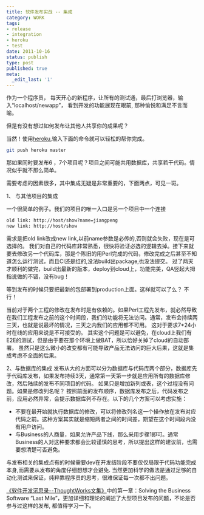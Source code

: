 ```yaml
---
title: 软件发布实战 -- 集成
category: WORK
tags:
- release
- integration
- heroku
- test
date: 2011-10-16
status: publish
type: post
published: true
meta:
  _edit_last: '1'
---
```

作为一个程序员， 每天开心的新程序，让所有的测试通，最后打浏览器，输入“localhost/newapp”， 看到开发的功能展现在眼前, 那种愉悦和满足不言而喻。

但是有没有想过如何发布让其他人共享你的成果呢？

当然！使用[heroku](http://www.heroku.com),输入下面的命令就可以轻松的帮你完成。

```sh
git push heroku master
```

那如果同时要发布6 ，7个项目呢？项目之间可能共用数据库，共享若干代码。情况似乎就不那么简单。

需要考虑的因素很多，其中集成无疑是非常重要的，下面两点，可见一斑。

1、 与其他项目的集成

一个很简单的例子。我们的项目的唯一入口是另一个项目中一个连接

```xml
old link: http://host/show?name=jiangpeng
new link: http://host/show
```

需求是把old link改成new link,以前name参数是必传的,否则就会失败，现在是可选择的。
我们对自己的代码库非常熟悉，很快将验证必选的逻辑去掉。接下来就要去修改另一个代码库，那是个陈旧的用Perl完成的代码，修改完成之后甚至不知道怎么运行测试，而且CI还是红的,没法build出package,也没法提交。
过了两天才顺利的做完，build出最新的版本，deploy到cloud上，功能完美，QA竖起大拇指说做的不错，没有bug！

等到发布的时候只要把最新的包部署到production上面。这样就可以了么？
不行！

当前对于两个工程的修改在发布时是有依赖的。如果Perl工程先发布，就必然导致在我们工程发布之前的这个时间段，我们的功能将无法访问。通常，发布会持续两三天，也就是说最坏的情况，三天之内我们的应用都不可用。 这对于要求7*24小时在线的应用来说是不可接受的。
其实这个问题是可以避免，在cloud上我们有E2E的测试，但是由于要在那个环境上做BAT，所以恰好关掉了cloud的自动部署。
虽然只是这么微小的改变都有可能导致产品无法访问的巨大后果，这就是集成考虑不全面的后果。

2、与数据库的集成
发布从大的方面可以分为数据库与代码库两个部分，数据库先于代码库发布，如果发布持续3天，通常第一天第一步就是应用所有的数据库修改，然后陆续的发布不同项目的代码。
如果只是增加新列或表，这个过程没有问题。如果是修改列名呢？
按照前面的发布顺序，数据库发布之后，代码发布之前，应用必然异常，会提示数据库列不存在。以下的几个方案可以考虑实施：

* 不要在最开始就执行数据库的修改，可以将修改列名这一个操作放在发布对应代码之前。这种方案其实就是缩短两者之间的时间差，期望在这个时间段内没有用户访问。
* 与Business的人商量，如果允许产品下线，那么采用步骤1即可。通常Business的人对这种要求都会比较谨慎的思考，所以提出这样的建议前，也需要想清楚可否避免。

与发布相关的集成点有的时候需要dev在开发结阶段不要仅仅局限于代码功能完成本身,而需要从发布的角度仔细想想才会避免. 当然更加科学的做法是通过足够的自动化测试来保证，纯粹靠程序员的思考，很难保证每一次都不出问题。

[《软件开发沉思录--ThoughtWorks文集》](http://book.douban.com/subject/4031959/)中的第一章：Solving the Business Software “Last Mile”，更加详细和理论的阐述了大型项目发布的问题，不论是否参与过这样的发布, 都值得学习一下。
